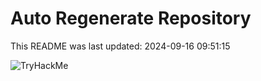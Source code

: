 # Auto Regenerate Repository

This README was last updated: 2024-09-16 09:51:15

 ![TryHackMe](https://tryhackme.com/badge/533634)